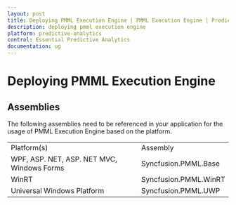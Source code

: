 ```yaml
---
layout: post
title: Deploying PMML Execution Engine | PMML Execution Engine | Predictive Analytics | Syncfusion
description: deploying pmml execution engine
platform: predictive-analytics
control: Essential Predictive Analytics
documentation: ug
---
```


# Deploying PMML Execution Engine

## Assemblies

The following assemblies need to be referenced in your application for the usage of PMML Execution Engine based on the platform.

<table>
<tr>
<td> Platform(s)<br/></td>
<td> Assembly<br/></td>
</tr>
<tr>
<td> WPF, ASP. NET, ASP. NET MVC, Windows Forms<br/></td>
<td> Syncfusion.PMML.Base</td>
</tr>
<tr>
<td> WinRT<br/></td>
<td> Syncfusion.PMML.WinRT</td>
</tr>
<tr>
<td> Universal Windows Platform<br/></td>
<td> Syncfusion.PMML.UWP</td>
</tr>
</table>